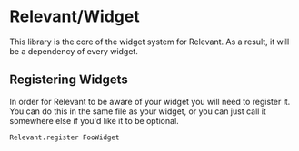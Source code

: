 Relevant/Widget
===============

This library is the core of the widget system for Relevant. As a result, it will be a dependency of every widget.

Registering Widgets
-------------------

In order for Relevant to be aware of your widget you will need to register it. You can do this in the same file as your widget, or you can just call it somewhere else if you'd like it to be optional.

    Relevant.register FooWidget
    
